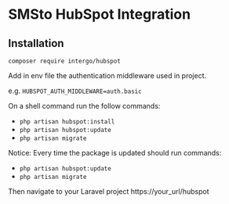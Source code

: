 # SMSto HubSpot Integration

## Installation

`composer require intergo/hubspot`

Add in env file the authentication middleware used in project.

e.g. `HUBSPOT_AUTH_MIDDLEWARE=auth.basic`

On a shell command run the follow commands:
* `php artisan hubspot:install`
* `php artisan hubspot:update`
* `php artisan migrate`

Notice: Every time the package is updated should run commands:
* `php artisan hubspot:update`
* `php artisan migrate`

Then navigate to your Laravel project https://your_url/hubspot

